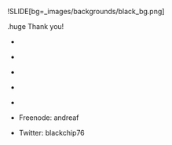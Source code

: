 !SLIDE[bg=_images/backgrounds/black_bg.png]

.huge <span class="teal">Thank you!</span>

* &nbsp;  
* &nbsp;  
* &nbsp;  
* &nbsp;  
* &nbsp;  


* <span class="smallwhite">Freenode: andreaf</span>
* <span class="smallwhite">Twitter: blackchip76</span>
